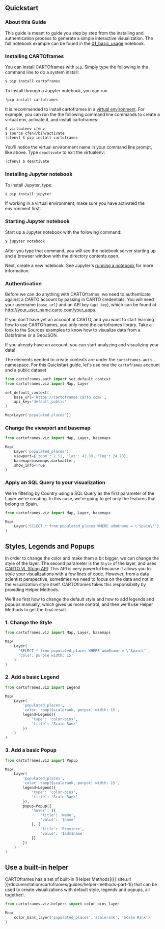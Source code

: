 ## Quickstart

### About this Guide

This guide is meant to guide you step by step from the installing and authentication process to generate a simple interactive visualization. The full notebook example can be found in the [01_basic_usage](https://github.com/CartoDB/cartoframes/blob/master/examples/01_quickstart/01_basic_usage.ipynb) notebook.

### Installing CARTOframes

You can install CARTOframes with `pip`. Simply type the following in the command line to do a system install:

```bash
$ pip install cartoframes
```
To install through a Jupyter notebook, you can run

```bash
!pip install cartoframes
```

It is recommended to install cartoframes in a [virtual environment](http://docs.python-guide.org/en/latest/dev/virtualenvs/). For example, you can run the the following command line commands to create a virtual env, activate it, and install cartoframes:

```bash
$ virtualenv cfenv
$ source cfenv/bin/activate
(cfenv) $ pip install cartoframes
```

You'll notice the virtual environment name in your command line prompt, like above. Type `deactivate` to exit the virtualenv:

```bash
(cfenv) $ deactivate
```

### Installing Jupyter notebook

To install Jupyter, type:

```bash
$ pip install jupyter
```

If working in a virtual environment, make sure you have activated the environment first.

### Starting Jupyter notebook

Start up a Jupyter notebook with the following command:

```bash
$ jupyter notebook
```

After you type that command, you will see the notebook server starting up and a browser window with the directory contents open.

Next, create a new notebook. See Jupyter's [running a notebook](https://jupyter.readthedocs.io/en/latest/running.html#running) for more information.

### Authentication

Before we can do anything with CARTOframes, we need to authenticate against a CARTO account by passing in CARTO credentials. You will need your username (`base_url`) and an API key (`api_key`), which can be found at http://your_user_name.carto.com/your_apps.

If you don't have yet an account at CARTO, and you want to start learning how to use CARTOframes, you only need the cartoframes library. Take a look to the Sources examples to know how to visualize data from a Dataframe or a GeoJSON.

If you already have an account, you can start analyzing and visualizing your data!

The elements needed to create contexts are under the `cartoframes.auth` namespace. For this Quickstart guide, let's use one the `cartoframes` account and a public dataset:

```py
from cartoframes.auth import set_default_context
from cartoframes.viz import Map, Layer

set_default_context(
    base_url='https://cartoframes.carto.com/',
    api_key='default_public'
)

Map(Layer('populated_places'))
```

### Change the viewport and basemap

```py
from cartoframes.viz import Map, Layer, basemaps

Map(
    Layer('populated_places'),
    viewport={'zoom': 2.51, 'lat': 42.99, 'lng': 24.73},
    basemap=basemaps.darkmatter,
    show_info=True
)
```

### Apply an SQL Query to your visualization

We're filtering by Country using a SQL Query as the first parameter of the Layer we're creating. In this case, we're going to get only the features that belong to Spain.

```py
from cartoframes.viz import Map, Layer, basemaps

Map(
    Layer('SELECT * from populated_places WHERE adm0name = \'Spain\'')
)
```

## Styles, Legends and Popups

In order to change the color and make them a bit bigger, we can change the style of the layer. The second parameter is the `Style` of the layer, and uses [CARTO VL String API](https://carto.com/developers/carto-vl/guides/style-with-expressions/). This API is very powerful because it allows you to style your visualizations with a few lines of code. However, from a data scientist perspective, sometimes we need to focus on the data and not in the visualization style itself. CARTOframes takes this responsibility by providing Helper Methods.

We'll se first how to change the default style and how to add legends and popups manually, which gives us more control, and then we'll use Helper Methods to get the final result.

### 1. Change the Style

```py
from cartoframes.viz import Map, Layer, basemaps

Map(
    Layer(
      'SELECT * from populated_places WHERE adm0name = \'Spain\'',
      'color: purple width: 15'
    )
)
```

### 2. Add a basic Legend

```py
from cartoframes.viz import Legend

Map(
    Layer(
        'populated_places',
        'color: ramp($scalerank, purpor) width: 15',
        legend=Legend({
            'type': 'color-bins',
            'title': 'Scale Rank'
        })
    )
)
```

### 3. Add a basic Popup

```py
from cartoframes.viz import Popup

Map(
    Layer(
        'populated_places',
        'color: ramp($scalerank, purpor) width: 15',
        legend=Legend({
            'type': 'color-bins',
            'title': 'Scale Rank'
        }),
        popup=Popup({
            'hover': [{
                'title': 'Name',
                'value': '$name'
            }, {
                'title': 'Province',
                'value': '$adm1name'
            }]
        })
    )
)
```

## Use a built-in helper

CARTOframes has a set of built-in [Helper Methods]({{ site.url }}/documentation/cartoframes/guides/helper-methods-part-1/) that can be used to create visualizations with default style, legends and popups, all together!.

```py
from cartoframes.viz.helpers import color_bins_layer

Map(
    color_bins_layer('populated_places','scalerank', 'Scale Rank')
)
```